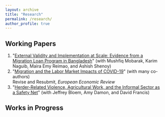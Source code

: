 ```yaml
---
layout: archive
title: "Research"
permalink: /research/
author_profile: true
---
```


## Working Papers

  1. "[External Validity and Implementation at Scale: Evidence from a Migration Loan Program in Bangladesh](files/Paper_NLS_Evaluation.pdf)" (with Mushfiq Mobarak, Karim Naguib, Maira Emy Reimao, and Ashish Shenoy)
  2. "[Migration and the Labor Market Impacts of COVID-19](/files/Paper_COVID_Migration.pdf)" (with many co-authors)\
  Revise and Resubmit, *European Economic Review*
  4. "[Herder-Related Violence, Agricultural Work, and the Informal Sector as a Safety Net](/files/hrv_informality.pdf)" (with Jeffrey Bloem, Amy Damon, and David Francis)

## Works in Progress


